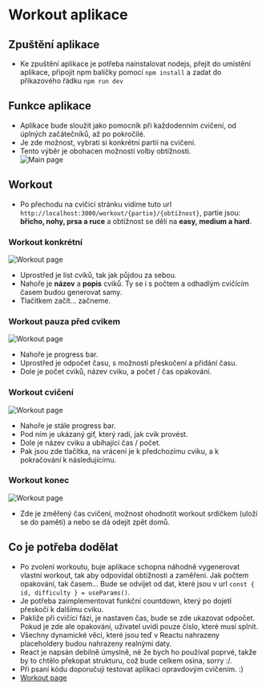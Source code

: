 # Workout aplikace
## Zpuštění aplikace
 - Ke zpuštění aplikace je potřeba nainstalovat nodejs, přejít do umístění aplikace, připojit npm balíčky pomocí ```npm install``` a zadat do příkazového řádku ``` npm run dev ```
## Funkce aplikace
 - Aplikace bude sloužit jako pomocník při každodenním cvičení, od úplných začátečníků, až po pokročilé.
 - Je zde možnost, vybrati si konkrétní partii na cvičení.
 - Tento výběr je obohacen možností volby obtížnosti.<br>
 ![Main page](./tutorial_imgs/main.png)
 ## Workout
 - Po přechodu na cvičící stránku vidíme tuto url ```http://localhost:3000/workout/{partie}/{obtížnost}```, partie jsou: <b>břicho, nohy, prsa a ruce</b> a obtížnost se dělí na <b>easy, medium a hard</b>.<br>
 ### Workout konkrétní
![Workout page](./tutorial_imgs/workout.png)
 - Uprostřed je list cviků, tak jak půjdou za sebou.
 - Nahoře je <b>název</b> a <b>popis</b> cviků. Ty se i s počtem a odhadlým cvičícím časem budou generovat samy.
 - Tlačítkem začít... začneme.<br>
### Workout pauza před cvikem
![Workout page](./tutorial_imgs/wait.png)
 - Nahoře je progress bar.
 - Uprostřed je odpočet času, s možností přeskočení a přidání času.
 - Dole je počet cviků, název cviku, a počet / čas opakování.
### Workout cvičení
![Workout page](./tutorial_imgs/exercise.png)
 - Nahoře je stále progress bar.
 - Pod ním je ukázaný gif, který radí, jak cvik provést.
 - Dole je název cviku a ubíhající čas / počet.
 - Pak jsou zde tlačítka, na vrácení je k předchozímu cviku, a k pokračování k následujícímu.
 ### Workout konec
 ![Workout page](./tutorial_imgs/finish.png)
 - Zde je změřený čas cvičení, možnost ohodnotit workout srdíčkem (uloží se do paměti) a nebo se dá odejít zpět domů.

## Co je potřeba dodělat
- Po zvolení workoutu, buje aplikace schopna náhodně vygenerovat vlastní workout, tak aby odpovídal obtížnosti a zaměření. Jak počtem opakování, tak časem... Bude se odvíjet od  dat, které jsou v url ```const { id, difficulty } = useParams()```.
- Je potřeba zaimplementovat funkční countdown, který po dojetí přeskočí k dalšímu cviku.
- Pakliže při cvičící fázi, je nastaven čas, bude se zde ukazovat odpočet. Pokud je zde ale opakování, uživatel uvidí pouze číslo, které musí splnit.
- Všechny dynamické věci, které jsou teď v Reactu nahrazeny placeholdery budou nahrazeny realnými daty.
- React je napsán debilně úmyslně, né že bych ho používal poprvé, takže by to chtělo překopat strukturu, což bude celkem osina, sorry :/.
- Při psaní kódu doporučuji testovat aplikaci opravdovým cvičením. :)
- [Workout page](https://www.youtube.com/watch?v=dQw4w9WgXcQ)

